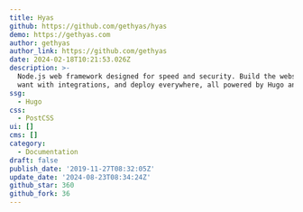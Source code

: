 ```yaml
---
title: Hyas
github: https://github.com/gethyas/hyas
demo: https://gethyas.com
author: gethyas
author_link: https://github.com/gethyas
date: 2024-02-18T10:21:53.026Z
description: >-
  Node.js web framework designed for speed and security. Build the website you
  want with integrations, and deploy everywhere, all powered by Hugo and npm.
ssg:
  - Hugo
css:
  - PostCSS
ui: []
cms: []
category:
  - Documentation
draft: false
publish_date: '2019-11-27T08:32:05Z'
update_date: '2024-08-23T08:34:24Z'
github_star: 360
github_fork: 36
---
```

